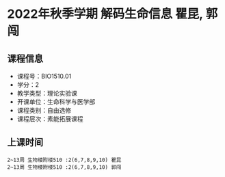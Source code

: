 # 2022年秋季学期 解码生命信息 瞿昆, 郭闯






## 课程信息

- 课程号：BIO1510.01
- 学分：2
- 教学类型：理论实验课
- 开课单位：生命科学与医学部
- 课程类别：自由选修
- 课程层次：素能拓展课程

## 上课时间

```
2~13周 生物楼附楼510 :2(6,7,8,9,10) 瞿昆
2~13周 生物楼附楼510 :2(6,7,8,9,10) 郭闯
```

